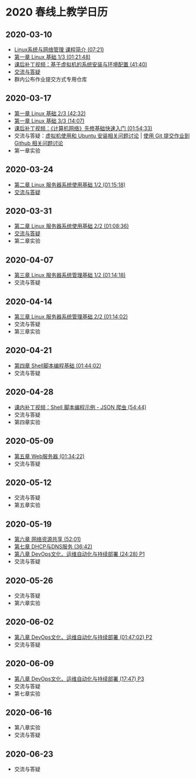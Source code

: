# 2020 春线上教学日历

## 2020-03-10

* [Linux系统与网络管理 课程简介 (07:21)](https://www.bilibili.com/video/av86291536)
* [第一章 Linux 基础 1/3 (01:21:48)](https://www.bilibili.com/video/av86360030)
* [课后补丁视频：基于虚拟机的系统安装与环境配置 (41:40)](https://www.bilibili.com/video/BV1QE41157EM)
* [交流与答疑](https://www.yuque.com/c4pr1c3/linux/gcnr1y)
* 群内公布作业提交方式专用仓库

## 2020-03-17

* [第一章 Linux 基础 2/3 (42:32)](https://www.bilibili.com/video/av86360440)
* [第一章 Linux 基础 3/3 (14:07)](https://www.bilibili.com/video/av86360664)
* [课后补丁视频：《计算机网络》先修基础快速入门 (01:54:33)](https://www.bilibili.com/video/BV1j741127jd)
* 交流与答疑：[虚拟机使用和 Ubuntu 安装相关问题讨论](https://www.yuque.com/c4pr1c3/linux/hd35iz) | [使用 Git 提交作业到 Github 相关问题讨论](https://www.yuque.com/c4pr1c3/linux/xx2ca1)
* 第一章实验

## 2020-03-24

* [第二章 Linux 服务器系统使用基础 1/2 (01:15:18)](https://www.bilibili.com/video/av86361887)
* [交流与答疑](https://www.yuque.com/c4pr1c3/linux/qlpskk)

## 2020-03-31

* [第二章 Linux 服务器系统使用基础 2/2 (01:08:36)](https://www.bilibili.com/video/av86362253)
* [交流与答疑](https://www.yuque.com/c4pr1c3/linux/qlpskk)
* 第二章实验

## 2020-04-07

* [第三章 Linux 服务器系统管理基础 1/2 (01:14:18)](https://www.bilibili.com/video/av86370350)
* 交流与答疑

## 2020-04-14

* [第三章 Linux 服务器系统管理基础 2/2 (01:14:02)](https://www.bilibili.com/video/av86370626)
* 交流与答疑
* 第三章实验

## 2020-04-21

* [第四章 Shell脚本编程基础 (01:44:02) ](https://www.bilibili.com/video/av86468696)
* 交流与答疑

## 2020-04-28

* [课内补丁视频：Shell 脚本编程示例 - JSON 爬虫 (54:44)](https://www.bilibili.com/video/BV1ME411N76f)
* 交流与答疑
* 第四章实验

## 2020-05-09

* [第五章 Web服务器 (01:34:22) ](https://www.bilibili.com/video/av86469421)
* 交流与答疑

## 2020-05-12

* 交流与答疑
* 第五章实验

## 2020-05-19

* [第六章 网络资源共享 (52:01)](https://www.bilibili.com/video/av86469945)
* [第七章 DHCP与DNS服务 (36:42)](https://www.bilibili.com/video/av86474973)
* [第八章 DevOps文化、运维自动化与持续部署 (24:28) P1](https://www.bilibili.com/video/av86475789)
* 交流与答疑

## 2020-05-26

* 交流与答疑
* 第六章实验

## 2020-06-02

* [第八章 DevOps文化、运维自动化与持续部署 (01:47:02) P2](https://www.bilibili.com/video/av86475789?p=2)
* 交流与答疑

## 2020-06-09

* [第八章 DevOps文化、运维自动化与持续部署 (17:47) P3](https://www.bilibili.com/video/av86475789?p=3)
* 交流与答疑
* 第七章实验

## 2020-06-16

* 第八章实验
* 交流与答疑

## 2020-06-23

* 交流与答疑

